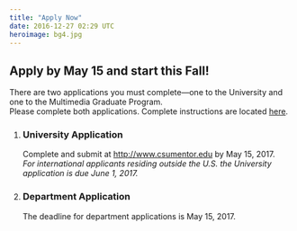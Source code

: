 ```yaml
---
title: "Apply Now"
date: 2016-12-27 02:29 UTC
heroimage: bg4.jpg
---
```

Apply by May 15 and start this Fall!
----
There are two applications you must complete—one to the University and one to the Multimedia Graduate Program.  
Please complete both applications. Complete instructions are located [here](../admission/).

1. ### University Application
   Complete and submit at http://www.csumentor.edu by May 15, 2017.<br>
   *For international applicants residing outside the U.S. the University application is due June 1, 2017.*

2. ### Department Application
   <script id="rbox-loader-script" data-expand-hash="#op-119239-masters-degree-in-multimedia" data-hide-back-links></script>
   The deadline for department applications is May 15, 2017.
